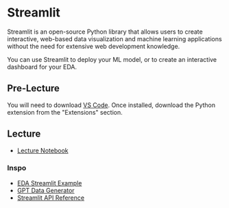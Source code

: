 # Streamlit

Streamlit is an open-source Python library that allows users to create interactive, web-based data visualization and machine learning applications without the need for extensive web development knowledge.

You can use Streamlit to deploy your ML model, or to create an interactive dashboard for your EDA.

## Pre-Lecture
You will need to download [VS Code](https://code.visualstudio.com/download). Once installed, download the Python extension from the "Extensions" section.

## Lecture
- [Lecture Notebook](SalaryPrediction.ipynb)

### Inspo
- [EDA Streamlit Example](https://gw-quickview.streamlit.app/)
- [GPT Data Generator](https://gpt-dataset-generator.streamlit.app/)
- [Streamlit API Reference](https://docs.streamlit.io/develop/api-reference)

